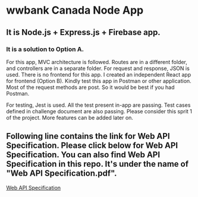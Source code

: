 # wwbank Canada Node App

## It is  Node.js + Express.js + Firebase app. 

### It is a solution to Option A.

For this app, MVC architecture is followed. Routes are in a different folder, and controllers are in a separate folder. For request and response, JSON is used.
There is no frontend for this app. I created an independent React app for frontend (Option B). Kindly test this app in Postman or other application. 
Most of the request methods are post. So it would be best if you had Postman.

For testing, Jest is used. All the test present in-app are passing. Test cases defined in challenge document are also passing. 
Please consider this sprit 1 of the project. More features can be added later on.

## Following line contains the link for Web API Specification. Please click below for Web API Specification. You can also find Web API Specification in this repo. It's under the name of "Web API Specification.pdf".

<a href="https://github.com/jassalss/wwbankNodeSln/blob/master/Web%20API%20Specification.pdf">Web API Specification</a>
